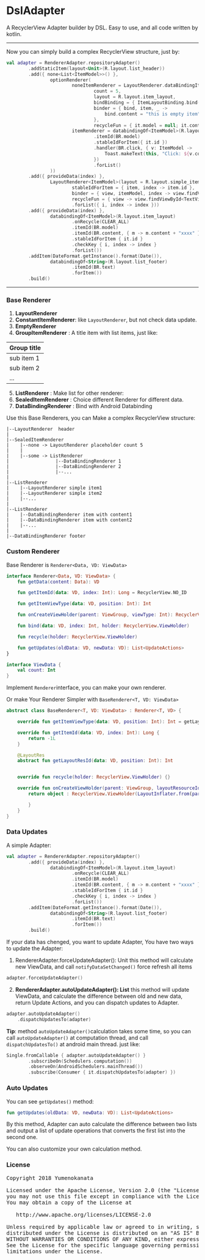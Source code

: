 # DslAdapter
A RecyclerView Adapter builder by DSL. Easy to use, and all code written by kotlin.

---

Now you can simply build a complex RecyclerView structure, just by:

```kotlin
val adapter = RendererAdapter.repositoryAdapter()
        .addStaticItem(layout<Unit>(R.layout.list_header))
        .add({ none<List<ItemModel>>() },
                optionRenderer(
                        noneItemRenderer = LayoutRenderer.dataBindingItem<Unit, ItemLayoutBinding>(
                                count = 5,
                                layout = R.layout.item_layout,
                                bindBinding = { ItemLayoutBinding.bind(it) },
                                binder = { bind, item, _ ->
                                    bind.content = "this is empty item"
                                },
                                recycleFun = { it.model = null; it.content = null; it.click = null }),
                        itemRenderer = databindingOf<ItemModel>(R.layout.item_layout)
                                .itemId(BR.model)
                                .stableIdForItem({ it.id })
                                .handler(BR.click, { v: ItemModel ->
                                    Toast.makeText(this, "Click: ${v.content}", LENGTH_SHORT).show()
                                })
                                .forList()
                ))
        .add({ provideData(index) },
                LayoutRenderer<ItemModel>(layout = R.layout.simple_item,
                        stableIdForItem = { item, index -> item.id },
                        binder = { view, itemModel, index -> view.findViewById<TextView>(R.id.simple_text_view).text = itemModel.title },
                        recycleFun = { view -> view.findViewById<TextView>(R.id.simple_text_view).text = "" })
                        .forList({ i, index -> index }))
        .add({ provideData(index) },
                databindingOf<ItemModel>(R.layout.item_layout)
                        .onRecycle(CLEAR_ALL)
                        .itemId(BR.model)
                        .itemId(BR.content, { m -> m.content + "xxxx" })
                        .stableIdForItem { it.id }
                        .checkKey { i, index -> index }
                        .forList())
        .addItem(DateFormat.getInstance().format(Date()),
                databindingOf<String>(R.layout.list_footer)
                        .itemId(BR.text)
                        .forItem())
        .build()
```

---

### Base Renderer

1. **LayoutRenderer**
2. **ConstantItemRenderer**: like `LayoutRenderer`, but not check data update.
3. **EmptyRenderer**
4. **GroupItemRenderer** : A title item with list items, just like:   

| Group title |
| ----------- |
| sub item 1  |
| sub item 2  |
| ...         |

5. **ListRenderer** : Make list for other renderer:
6. **SealedItemRenderer** : Choice different Renderer for different data.
7. **DataBindingRenderer** : Bind with Android Databinding

Use this Base Renderers, you can Make a complex RecyclerView structure:

```
|--LayoutRenderer  header
|
|--SealedItemRenderer
|    |--none -> LayoutRenderer placeholder count 5
|    | 
|    |--some -> ListRenderer
|                 |--DataBindingRenderer 1
|                 |--DataBindingRenderer 2
|                 |--... 
|
|--ListRenderer
|    |--LayoutRenderer simple item1
|    |--LayoutRenderer simple item2
|    |--...
|
|--ListRenderer
|    |--DataBindingRenderer item with content1
|    |--DataBindingRenderer item with content2
|    |--...
|
|--DataBindingRenderer footer
```

### Custom Renderer

Base Renderer is `Renderer<Data, VD: ViewData>`
```kotlin
interface Renderer<Data, VD: ViewData> {
    fun getData(content: Data): VD

    fun getItemId(data: VD, index: Int): Long = RecyclerView.NO_ID

    fun getItemViewType(data: VD, position: Int): Int

    fun onCreateViewHolder(parent: ViewGroup, viewType: Int): RecyclerView.ViewHolder

    fun bind(data: VD, index: Int, holder: RecyclerView.ViewHolder)

    fun recycle(holder: RecyclerView.ViewHolder)

    fun getUpdates(oldData: VD, newData: VD): List<UpdateActions>
}

interface ViewData {
    val count: Int
}
```

Implement `Renderer`interface, you can make your own renderer.


Or make Your Renderer Simpler with `BaseRenderer<T, VD: ViewData>`
```kotlin
abstract class BaseRenderer<T, VD: ViewData> : Renderer<T, VD> {

    override fun getItemViewType(data: VD, position: Int): Int = getLayoutResId(data, position)

    override fun getItemId(data: VD, index: Int): Long {
        return -1L
    }

    @LayoutRes
    abstract fun getLayoutResId(data: VD, position: Int): Int


    override fun recycle(holder: RecyclerView.ViewHolder) {}

    override fun onCreateViewHolder(parent: ViewGroup, layoutResourceId: Int): RecyclerView.ViewHolder {
        return object : RecyclerView.ViewHolder(LayoutInflater.from(parent.context).inflate(layoutResourceId, parent, false)) {

        }
    }
}
```

### Data Updates

A simple Adapter:
```kotlin
val adapter = RendererAdapter.repositoryAdapter()
        .add({ provideData(index) },
                databindingOf<ItemModel>(R.layout.item_layout)
                        .onRecycle(CLEAR_ALL)
                        .itemId(BR.model)
                        .itemId(BR.content, { m -> m.content + "xxxx" })
                        .stableIdForItem { it.id }
                        .checkKey { i, index -> index }
                        .forList())
        .addItem(DateFormat.getInstance().format(Date()),
                databindingOf<String>(R.layout.list_footer)
                        .itemId(BR.text)
                        .forItem())
        .build()
```

If your data has chenged, you want to update Adapter, You have two ways to update the Adapter:
1. RendererAdapter.forceUpdateAdapter(): Unit
  this method will calculate new ViewData, and call `notifyDataSetChanged()` force refresh all items
```kotlin
adapter.forceUpdateAdapter()
```

2. **RendererAdapter.autoUpdateAdapter(): List<UpdateActions>**
  this method will update ViewData, and calculate the difference between old and new data, return Update Actions, and you can dispatch updates to Adapter.
```kotlin
adapter.autoUpdateAdapter()
    .dispatchUpdatesTo(adapter)
```
**Tip**: method `autoUpdateAdapter()`calculation takes some time, so you can call `autoUpdateAdapter()` at computation thread, and call `dispatchUpdatesTo()` at android main thread. just like:

```kotlin
Single.fromCallable { adapter.autoUpdateAdapter() }
        .subscribeOn(Schedulers.computation())
        .observeOn(AndroidSchedulers.mainThread())
        .subscribe(Consumer { it.dispatchUpdatesTo(adapter) })
```

### Auto Updates

You can see `getUpdates()` method:
```kotlin
fun getUpdates(oldData: VD, newData: VD): List<UpdateActions>
```

By this method, Adapter can auto calculate  the difference between two lists and output a list of update operations that converts the first list into the second one.

You can also customize your own calculation method.

  

### License
<pre>
Copyright 2018 Yumenokanata

Licensed under the Apache License, Version 2.0 (the "License");
you may not use this file except in compliance with the License.
You may obtain a copy of the License at

   http://www.apache.org/licenses/LICENSE-2.0

Unless required by applicable law or agreed to in writing, software
distributed under the License is distributed on an "AS IS" BASIS,
WITHOUT WARRANTIES OR CONDITIONS OF ANY KIND, either express or implied.
See the License for the specific language governing permissions and
limitations under the License.
</pre>
